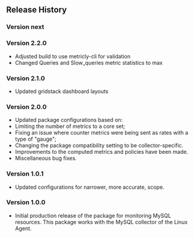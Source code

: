## Release History

### Version next

### Version 2.2.0

* Adjusted build to use metricly-cli for validation
* Changed Queries and Slow_queries metric statistics to max

### Version 2.1.0

* Updated gridstack dashboard layouts

### Version 2.0.0

* Updated package configurations based on:
* Limiting the number of metrics to a core set;
* Fixing an issue where counter metrics were being sent as rates with a type of "gauge";
* Changing the package compatibility setting to be collector-specific.
* Improvements to the computed metrics and policies have been made.
* Miscellaneous bug fixes.

### Version 1.0.1

* Updated configurations for narrower, more accurate, scope.

### Version 1.0.0

* Initial production release of the package for monitoring MySQL resources.  This package works with the MySQL collector of the Linux Agent.